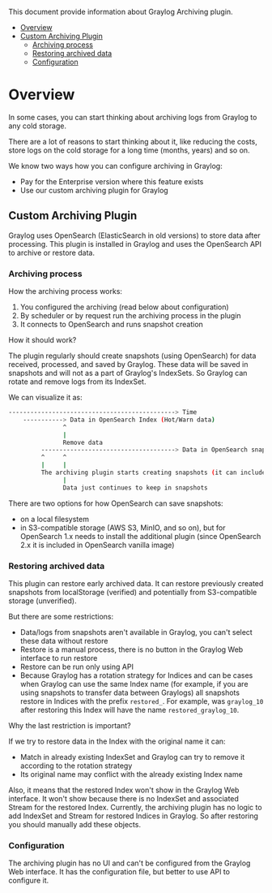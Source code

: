 This document provide information about Graylog Archiving plugin.

* [Overview](#overview)
* [Custom Archiving Plugin](#custom-archiving-plugin)
  * [Archiving process](#archiving-process)
  * [Restoring archived data](#restoring-archived-data)
  * [Configuration](#configuration)

# Overview

In some cases, you can start thinking about archiving logs from Graylog to any cold storage.

There are a lot of reasons to start thinking about it, like reducing the costs, store logs
on the cold storage for a long time (months, years) and so on.

We know two ways how you can configure archiving in Graylog:

* Pay for the Enterprise version where this feature exists
* Use our custom archiving plugin for Graylog

## Custom Archiving Plugin

Graylog uses OpenSearch (ElasticSearch in old versions) to store data after processing.
This plugin is installed in Graylog and uses the OpenSearch API to archive or restore data.

### Archiving process

How the archiving process works:

1. You configured the archiving (read below about configuration)
2. By scheduler or by request run the archiving process in the plugin
3. It connects to OpenSearch and runs snapshot creation

How it should work?

The plugin regularly should create snapshots (using OpenSearch) for data received, processed, and saved by Graylog.
These data will be saved in snapshots and will not as a part of Graylog's IndexSets.
So Graylog can rotate and remove logs from its IndexSet.

We can visualize it as:

```bash
----------------------------------------------> Time
    -----------> Data in OpenSearch Index (Hot/Warn data)
               ^
               |
               Remove data
         -------------------------------------> Data in OpenSearch snapshot (Cold data)
         ^     ^
         |     |
         The archiving plugin starts creating snapshots (it can include old data from already existing indices)
               |
               Data just continues to keep in snapshots
```

There are two options for how OpenSearch can save snapshots:

* on a local filesystem
* in S3-compatible storage (AWS S3, MinIO, and so on), but for OpenSearch 1.x needs to install the additional plugin
  (since OpenSearch 2.x it is included in OpenSearch vanilla image)

### Restoring archived data

This plugin can restore early archived data. It can restore previously created snapshots from localStorage (verified)
and potentially from S3-compatible storage (unverified).

But there are some restrictions:

* Data/logs from snapshots aren't available in Graylog, you can't select these data without restore
* Restore is a manual process, there is no button in the Graylog Web interface to run restore
* Restore can be run only using API
* Because Graylog has a rotation strategy for Indices and can be cases when Graylog can use the same Index name
  (for example, if you are using snapshots to transfer data between Graylogs) all snapshots restore in Indices
  with the prefix `restored_`. For example, was `graylog_10` after restoring this Index will have
  the name `restored_graylog_10`.

Why the last restriction is important?

If we try to restore data in the Index with the original name it can:

* Match in already existing IndexSet and Graylog can try to remove it according to the rotation strategy
* Its original name may conflict with the already existing Index name

Also, it means that the restored Index won't show in the Graylog Web interface. It won't show because there is no
IndexSet and associated Stream for the restored Index.
Currently, the archiving plugin has no logic to add IndexSet and Stream for restored Indices in Graylog.
So after restoring you should manually add these objects.

### Configuration

The archiving plugin has no UI and can't be configured from the Graylog Web interface.
It has the configuration file, but better to use API to configure it.
